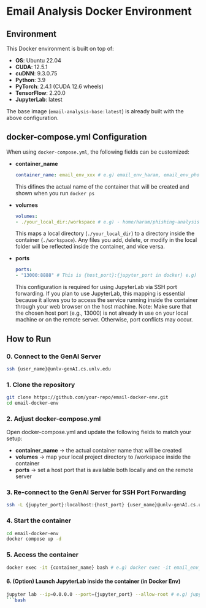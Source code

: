 # Email Analysis Docker Environment

## Environment
This Docker environment is built on top of:
- **OS**: Ubuntu 22.04  
- **CUDA**: 12.5.1  
- **cuDNN**: 9.3.0.75  
- **Python**: 3.9  
- **PyTorch**: 2.4.1 (CUDA 12.6 wheels)  
- **TensorFlow**: 2.20.0  
- **JupyterLab**: latest  

The base image (`email-analysis-base:latest`) is already built with the above configuration.

## docker-compose.yml Configuration
When using `docker-compose.yml`, the following fields can be customized:

- **container_name**

  ```yaml
  container_name: email_env_xxx # e.g) email_env_haram, email_env_phoebe
  ```
  This difines the actual name of the container that will be created and shown when you run `docker ps`

- **volumes**

  ```yaml
  volumes:
  - ./your_local_dir:/workspace # e.g) - home/haram/phishing-analysis:/workspace
  ```
  This maps a local directory (`./your_local_dir`) to a directory inside the container (`./workspace`).
  Any files you add, delete, or modify in the local folder will be reflected inside the container, and vice versa.

- **ports**

  ```yaml
  ports:
  - "13000:8888" # This is {host_port}:{jupyter_port in docker} e.g) 12300:8888, 12301:8888
  ```
  This configuration is required for using JupyterLab via SSH port forwarding.
  If you plan to use JupyterLab, this mapping is essential because it allows you to access the service running inside the container through your web browser on the host machine.
  Note: Make sure that the chosen host port (e.g., 13000) is not already in use on your local machine or on the remote server. Otherwise, port conflicts may occur.

## How to Run
  ### 0. Connect to the GenAI Server
  ```bash
  ssh {user_name}@unlv-genAI.cs.unlv.edu
  ```
  
  ### 1. Clone the repository
  ```bash
  git clone https://github.com/your-repo/email-docker-env.git
  cd email-docker-env
  ```

  ### 2. Adjust docker-compose.yml
  Open docker-compose.yml and update the following fields to match your setup:
  * **container_name** → the actual container name that will be created
  * **volumes** → map your local project directory to /workspace inside the container
  * **ports** → set a host port that is available both locally and on the remote server

  ### 3. Re-connect to the GenAI Server for SSH Port Forwarding
  ```bash
  ssh -L {jupyter_port}:localhost:{host_port} {user_name}@unlv-genAI.cs.unlv.edu # e.g ) ssh -L 8888:localhost:12300 haramkang@unlv-genAI.cs.unlv.edu
  ```

  ### 4. Start the container
  ```bash
  cd email-docker-env
  docker compose up -d
  ```

  ### 5. Access the container
  ```bash
  docker exec -it {container_name} bash # e.g) docker exec -it email_env_haram bash
  ```

  #### 6. (Option) Launch JupyterLab inside the container (in Docker Env)
  ```bash
  jupyter lab --ip=0.0.0.0 --port={jupyter_port} --allow-root # e.g) jupyter lab --ip=0.0.0.0 --port=8888 --allow-root
  ```bash
